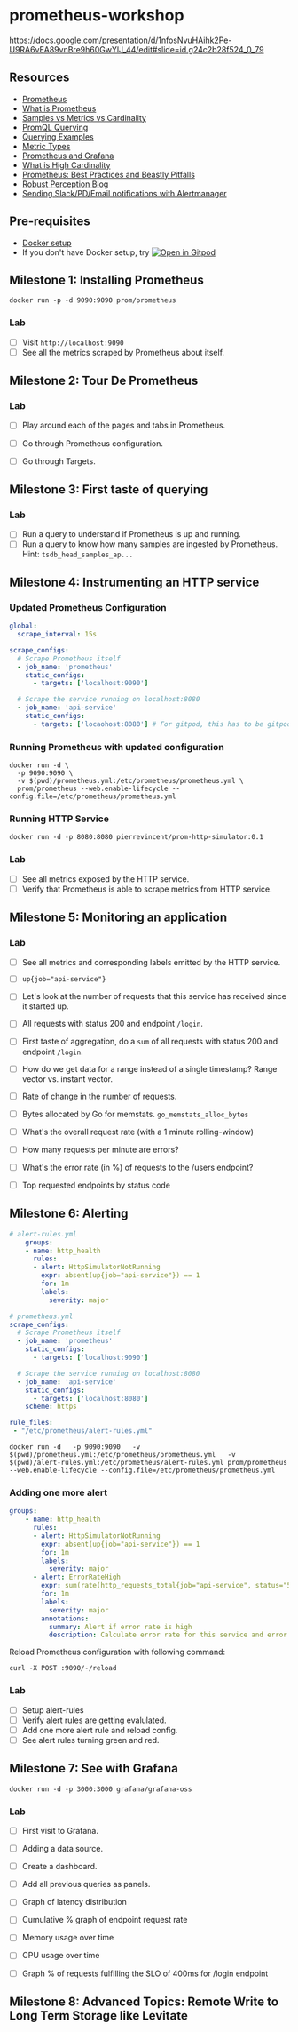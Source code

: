 # prometheus-workshop

https://docs.google.com/presentation/d/1nfosNvuHAihk2Pe-U9RA6vEA89vnBre9h60GwYlJ_44/edit#slide=id.g24c2b28f524_0_79
## Resources

- [Prometheus](https://prometheus.io/)
- [What is Prometheus](https://last9.io/blog/what-is-prometheus/)
- [Samples vs Metrics vs Cardinality](https://last9.io/blog/sample-vs-metrics-vs-cardinality/)
- [PromQL Querying](https://prometheus.io/docs/prometheus/latest/querying/basics/)
- [Querying Examples](https://prometheus.io/docs/prometheus/latest/querying/examples/)
- [Metric Types](https://last9.io/blog/prometheus-monitoring/#prometheus-metric-types)
- [Prometheus and Grafana](https://last9.io/blog/prometheus-and-grafana/)
- [What is High Cardinality](https://last9.io/blog/what-is-high-cardinality/)
- [Prometheus: Best Practices and Beastly Pitfalls](https://www.youtube.com/watch?v=_MNYuTNfTb4)
- [Robust Perception Blog](https://www.robustperception.io/blog/)
- [Sending Slack/PD/Email notifications with Alertmanager](https://grafana.com/blog/2020/02/25/step-by-step-guide-to-setting-up-prometheus-alertmanager-with-slack-pagerduty-and-gmail/)

## Pre-requisites

- [Docker setup](https://www.docker.com/get-started/)
- If you don't have Docker setup, try [![Open in Gitpod](https://gitpod.io/button/open-in-gitpod.svg)](https://gitpod.io/#https://github.com/prathamesh-sonpatki/gitpod-starter)

## Milestone 1: Installing Prometheus

``` shell
docker run -p -d 9090:9090 prom/prometheus
```

### Lab

- [ ] Visit `http://localhost:9090`
- [ ] See all the metrics scraped by Prometheus about itself.

## Milestone 2: Tour De Prometheus

### Lab

- [ ] Play around each of the pages and tabs in Prometheus.
- [ ] Go through Prometheus configuration.
- [ ] Go through Targets.


## Milestone 3: First taste of querying

### Lab


- [ ] Run a query to understand if Prometheus is up and running.
- [ ] Run a query to know how many samples are ingested by Prometheus. Hint: `tsdb_head_samples_ap...`

## Milestone 4: Instrumenting an HTTP service

### Updated Prometheus Configuration

``` yaml
global:
  scrape_interval: 15s

scrape_configs:
  # Scrape Prometheus itself
  - job_name: 'prometheus'
    static_configs:
      - targets: ['localhost:9090']

  # Scrape the service running on localhost:8080
  - job_name: 'api-service'
    static_configs:
      - targets: ['locaohost:8080'] # For gitpod, this has to be gitpod host along with `scheme: https`
```

### Running Prometheus with updated configuration

``` shell
docker run -d \
  -p 9090:9090 \
  -v $(pwd)/prometheus.yml:/etc/prometheus/prometheus.yml \
  prom/prometheus --web.enable-lifecycle --config.file=/etc/prometheus/prometheus.yml
```

### Running HTTP Service

``` shell
docker run -d -p 8080:8080 pierrevincent/prom-http-simulator:0.1
```

### Lab

- [ ] See all metrics exposed by the HTTP service.
- [ ] Verify that Prometheus is able to scrape metrics from HTTP service.

## Milestone 5: Monitoring an application

### Lab

- [ ] See all metrics and corresponding labels emitted by the HTTP service.
- [ ] `up{job="api-service"}`
- [ ] Let's look at the number of requests that this service has received since it started up.
- [ ] All requests with status 200 and endpoint `/login`.
- [ ] First taste of aggregation, do a `sum` of all requests with status 200 and endpoint `/login`.
- [ ] How do we get data for a range instead of a single timestamp? Range vector vs. instant vector.
- [ ] Rate of change in the number of requests.
- [ ] Bytes allocated by Go for memstats. `go_memstats_alloc_bytes`
- [ ] What's the overall request rate (with a 1 minute rolling-window)
- [ ] How many requests per minute are errors?
- [ ] What's the error rate (in %) of requests to the /users endpoint?
- [ ] Top requested endpoints by status code


## Milestone 6: Alerting

``` yaml
# alert-rules.yml
    groups:
    - name: http_health
      rules:
      - alert: HttpSimulatorNotRunning
        expr: absent(up{job="api-service"}) == 1
        for: 1m
        labels:
          severity: major
```

``` yaml
# prometheus.yml
scrape_configs:
  # Scrape Prometheus itself
  - job_name: 'prometheus'
    static_configs:
      - targets: ['localhost:9090']

  # Scrape the service running on localhost:8080
  - job_name: 'api-service'
    static_configs:
      - targets: ['localhost:8080']
    scheme: https

rule_files:
 - "/etc/prometheus/alert-rules.yml"
```

``` shell
docker run -d   -p 9090:9090   -v $(pwd)/prometheus.yml:/etc/prometheus/prometheus.yml   -v $(pwd)/alert-rules.yml:/etc/prometheus/alert-rules.yml prom/prometheus --web.enable-lifecycle --config.file=/etc/prometheus/prometheus.yml
```

### Adding one more alert

``` yaml
groups:
    - name: http_health
      rules:
      - alert: HttpSimulatorNotRunning
        expr: absent(up{job="api-service"}) == 1
        for: 1m
        labels:
          severity: major
      - alert: ErrorRateHigh
        expr: sum(rate(http_requests_total{job="api-service", status="500"}[5m])) / sum(rate(http_requests_total{job="api-service"}[5m])) > 0.001
        for: 1m
        labels:
          severity: major
        annotations:
          summary: Alert if error rate is high
          description: Calculate error rate for this service and error out if high
```

Reload Prometheus configuration with following command:

``` shell
curl -X POST :9090/-/reload
```

### Lab

- [ ] Setup alert-rules
- [ ] Verify alert rules are getting evalulated.
- [ ] Add one more alert rule and reload config.
- [ ] See alert rules turning green and red.

## Milestone 7: See with Grafana

``` shell
docker run -d -p 3000:3000 grafana/grafana-oss
```

### Lab

- [ ] First visit to Grafana.
- [ ] Adding a data source.
- [ ] Create a dashboard.
- [ ] Add all previous queries as panels.
- [ ] Graph of latency distribution
- [ ] Cumulative % graph of endpoint request rate
- [ ] Memory usage over time
- [ ] CPU usage over time
- [ ] Graph % of requests fulfilling the SLO of 400ms for /login endpoint


## Milestone 8: Advanced Topics: Remote Write to Long Term Storage like Levitate
